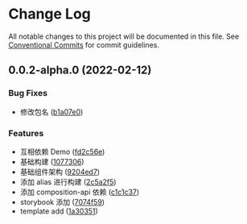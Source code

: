 # Change Log

All notable changes to this project will be documented in this file.
See [Conventional Commits](https://conventionalcommits.org) for commit guidelines.

## 0.0.2-alpha.0 (2022-02-12)


### Bug Fixes

* 修改包名 ([b1a07e0](https://github.com/Liubasara/CustomUI/commit/b1a07e0f634b86d8e857675193f78db5953ff127))


### Features

* 互相依赖 Demo ([fd2c56e](https://github.com/Liubasara/CustomUI/commit/fd2c56ef5770856764a0faf473ff06a12edfb17f))
* 基础构建 ([1077306](https://github.com/Liubasara/CustomUI/commit/10773066204cef312b802fc35a3dff7fcecc44b3))
* 基础组件架构 ([9204ed7](https://github.com/Liubasara/CustomUI/commit/9204ed7d0667e803b691eb34568565f22fb35dc3))
* 添加 alias 进行构建 ([2c5a2f5](https://github.com/Liubasara/CustomUI/commit/2c5a2f5dafce270543740e94df2db326fd14c094))
* 添加 composition-api 依赖 ([c1c1c37](https://github.com/Liubasara/CustomUI/commit/c1c1c377ee21c915c6ac5e8e7b0a408363cac10f))
* storybook 添加 ([7074f59](https://github.com/Liubasara/CustomUI/commit/7074f592a0bf3849984e8493b39acfec5c27c88f))
* template add ([1a30351](https://github.com/Liubasara/CustomUI/commit/1a303515d668133faccc365dc99d18deb7064092))
